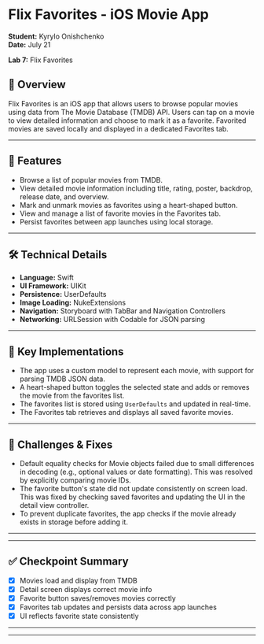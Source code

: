 # Flix Favorites - iOS Movie App

**Student:** Kyrylo Onishchenko  
**Date:** July 21

**Lab 7:** Flix Favorites  

## 📱 Overview

Flix Favorites is an iOS app that allows users to browse popular movies using data from The Movie Database (TMDB) API. Users can tap on a movie to view detailed information and choose to mark it as a favorite. Favorited movies are saved locally and displayed in a dedicated Favorites tab.

---

## 🚀 Features

- Browse a list of popular movies from TMDB.
- View detailed movie information including title, rating, poster, backdrop, release date, and overview.
- Mark and unmark movies as favorites using a heart-shaped button.
- View and manage a list of favorite movies in the Favorites tab.
- Persist favorites between app launches using local storage.

---

## 🛠 Technical Details

- **Language:** Swift  
- **UI Framework:** UIKit  
- **Persistence:** UserDefaults  
- **Image Loading:** NukeExtensions  
- **Navigation:** Storyboard with TabBar and Navigation Controllers  
- **Networking:** URLSession with Codable for JSON parsing

---

## 🧠 Key Implementations

- The app uses a custom model to represent each movie, with support for parsing TMDB JSON data.
- A heart-shaped button toggles the selected state and adds or removes the movie from the favorites list.
- The favorites list is stored using `UserDefaults` and updated in real-time.
- The Favorites tab retrieves and displays all saved favorite movies.

---

## 🧪 Challenges & Fixes

- Default equality checks for Movie objects failed due to small differences in decoding (e.g., optional values or date formatting). This was resolved by explicitly comparing movie IDs.
- The favorite button's state did not update consistently on screen load. This was fixed by checking saved favorites and updating the UI in the detail view controller.
- To prevent duplicate favorites, the app checks if the movie already exists in storage before adding it.

---



---

## ✅ Checkpoint Summary

- [x] Movies load and display from TMDB
- [x] Detail screen displays correct movie info
- [x] Favorite button saves/removes movies correctly
- [x] Favorites tab updates and persists data across app launches
- [x] UI reflects favorite state consistently

---


---